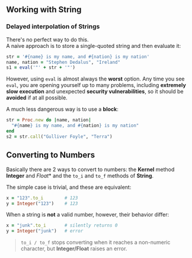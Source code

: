## Working with String

### Delayed interpolation of Strings

There's no perfect way to do this.\
A naive approach is to store a single-quoted string and then evaluate it:

```ruby
str = '#{name} is my name, and #{nation} is my nation'
name, nation = "Stephen Dedalus", "Ireland"
s1 = eval('"' + str + '"')
```

However, using `eval` is almost always the **worst** option. Any time you see `eval`, you are opening
yourself up to many problems, including **extremely slow execution** and unexpected **security 
vulnerabilities**, so it should be **avoided** if at all possible.

A much less dangerous way is to use a **block**:
```ruby
str = Proc.new do |name, nation|
  "#{name} is my name, and #{nation} is my nation"
end
s2 = str.call("Gulliver Foyle", "Terra")
```

## Converting to Numbers

Basically there are 2 ways to convert to numbers: the **Kernel** method **Integer** and *Float** 
and the `to_i` and `to_f` methods of **String**.

The simple case is trivial, and these are equivalent:

```ruby
x = "123".to_i        # 123
y = Integer("123")    # 123
```

When a string is **not** a valid number, however, their behavior differ:

```ruby
x = "junk".to_i       # silently returns 0
y = Integer("junk")   # error
```

> `to_i / to_f` stops converting  when it reaches a non-numeric character, but **Integer/Float** raises an error.
